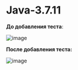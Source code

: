 # Java-3.7.11

**До добавления теста**:

![image](https://user-images.githubusercontent.com/109061196/186145419-74a827e8-3fe8-45be-a50a-646aa742f127.png)

**После добавления теста:**

![image](https://user-images.githubusercontent.com/109061196/186145471-59fdf43a-0b25-4e28-910c-a52ad25276ff.png)
